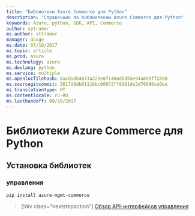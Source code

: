 ```yaml
---
title: "Библиотеки Azure Commerce для Python"
description: "Справочник по библиотекам Azure Commerce для Python"
keywords: Azure, python, SDK, API, Commerce
author: sptramer
ms.author: sttramer
manager: douge
ms.date: 07/10/2017
ms.topic: article
ms.prod: azure
ms.technology: azure
ms.devlang: python
ms.service: multiple
ms.openlocfilehash: 8acda8b4873a229e0f1466d5d55e94a89dff2898
ms.sourcegitcommit: 3617d0db0111bbc00072ff8161de2d76606ce0ea
ms.translationtype: HT
ms.contentlocale: ru-RU
ms.lasthandoff: 08/18/2017
---
```

# <a name="azure-commerce-libraries-for-python"></a>Библиотеки Azure Commerce для Python

## <a name="install-the-libraries"></a>Установка библиотек


### <a name="management"></a>управления

```bash
pip install azure-mgmt-commerce
```
> [!div class="nextstepaction"]
> [Обзор API-интерфейсов управления](/python/api/overview/azure/commerce/managementlibrary)